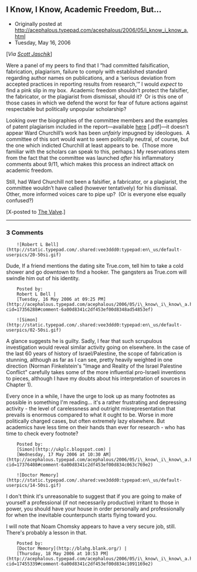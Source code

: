 ## I Know, I Know, Academic Freedom, But...

 * Originally posted at http://acephalous.typepad.com/acephalous/2006/05/i_know_i_know_a.html
 * Tuesday, May 16, 2006



			

[_Via [Scott Jaschik](http://insidehighered.com/news/2006/05/16/churchill)_]

Were a panel of my peers to find that I “had committed falsification,
fabrication, plagiarism, failure to comply with established standard
regarding author names on publications, and a ‘serious deviation from
accepted practices in reporting results from research,’” I would _expect_
to find a pink slip in my box.  Academic freedom shouldn’t protect the
falsifier, the fabricator, or the plagiarist from dismissal, should
it?  Or is this one of those cases in which we defend the worst for
fear of future actions against respectable but politically unpopular
scholarship?  

Looking over the biographies of the committee members and the examples of patent plagiarism included in the report—available [here](http://www.colorado.edu/news/reports/churchill/download/WardChurchillReport.pdf)
[.pdf]—it doesn’t appear Ward Churchill’s work has been _unfairly_
impugned by ideologues.  A committee of this sort would want to seem
politically neutral, of course, but the one which indicted Churchill at
least appears to be.  (Those more familiar with the scholars can speak
to this, perhaps.) My reservations stem from the fact that the
committee was launched _after_ his inflammatory comments about 9/11, which makes this process an indirect attack on academic freedom.

Still, had Ward Churchill not been a falsifier, a fabricator, or a
plagiarist, the committee wouldn’t have called (however tentatively)
for his dismissal.  Other, more informed voices care to pipe up?  (Or
is everyone else equally confused?) 

[X-posted to [The Valve](http://www.thevalve.org/).]

		

* * *

### 3 Comments 

		

                
[]()

	

		![Robert L Bell](http://static.typepad.com/.shared:vee3ddd0:typepad:en\_us/default-userpics/20-50si.gif)
	

	

		

Dude,  If a friend mentions the dating site True.com, tell him to take a cold shower and go downtown to find a hooker.  The gangsters as True.com will swindle him out of his identity.

	

		Posted by:
		Robert L Bell |
		[Tuesday, 16 May 2006 at 09:25 PM](http://acephalous.typepad.com/acephalous/2006/05/i\_know\_i\_know\_a.html?cid=17356288#comment-6a00d8341c2df453ef00d8348ad54853ef)

[]()

	

		![Simon](http://static.typepad.com/.shared:vee3ddd0:typepad:en\_us/default-userpics/02-50si.gif)
	

	

		

A glance suggests he is guilty. Sadly, I fear that such scrupulous investigation would reveal similar activity going on elsewhere. In the case of the last 60 years of history of Israel/Palestine, the scope of fabrication is stunning, although as far as I can see, pretty heavily weighted in one direction (Norman Finkelstein's "Image and Reality of the Israel Palestine Conflict" carefully takes some of the more influential pro-Israeli inventions to pieces, although I have my doubts about his interpretation of sources in Chapter 1).   

Every once in a while, I have the urge to look up as many footnotes as possible in something I'm reading... it's a rather frustrating and depressing activity - the level of carelessness and outright misrepresentation that prevails is enormous compared to what it ought to be. Worse in more politically charged cases, but often extremely lazy elsewhere. But academics have less time on their hands than ever for research - who has time to check every footnote?

	

		Posted by:
		[Simon](http://ukplc.blogspot.com) |
		[Wednesday, 17 May 2006 at 10:30 AM](http://acephalous.typepad.com/acephalous/2006/05/i\_know\_i\_know\_a.html?cid=17376408#comment-6a00d8341c2df453ef00d834c063c769e2)

[]()

	

		![Doctor Memory](http://static.typepad.com/.shared:vee3ddd0:typepad:en\_us/default-userpics/14-50si.gif)
	

	

		

I don't think it's unreasonable to suggest that if you are going to make of  yourself a professional (if not necessarily productive) irritant to those in power, you should have your house in order personally and professionally for when the inevitable counterpunch starts flying toward you.

I will note that Noam Chomsky appears to have a very secure job, still.  There's probably a lesson in that.

	

		Posted by:
		[Doctor Memory](http://blahg.blank.org/) |
		[Thursday, 18 May 2006 at 10:53 PM](http://acephalous.typepad.com/acephalous/2006/05/i\_know\_i\_know\_a.html?cid=17455339#comment-6a00d8341c2df453ef00d834c1091169e2)

		

        